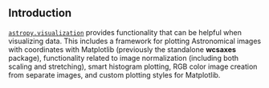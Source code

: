 ## Introduction

[`astropy.visualization`](ref_api.html#module-astropy.visualization "astropy.visualization") provides functionality that can be helpful when
visualizing data. This includes a framework for plotting Astronomical images
with coordinates with Matplotlib (previously the standalone **wcsaxes**
package), functionality related to image normalization (including both scaling
and stretching), smart histogram plotting, RGB color image creation from
separate images, and custom plotting styles for Matplotlib.